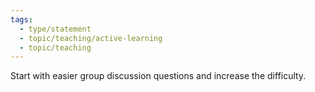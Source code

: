 ```yaml
---
tags:
  - type/statement
  - topic/teaching/active-learning
  - topic/teaching
---
```

Start with easier group discussion questions and increase the difficulty.